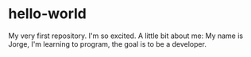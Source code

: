 # hello-world
My very first repository. I'm so excited.
A little bit about me: My name is Jorge, I'm learning to program, the goal is to be a developer. 
